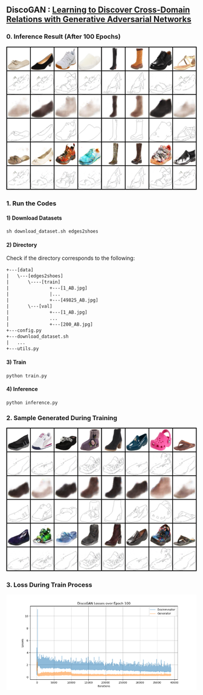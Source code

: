 ## DiscoGAN : [Learning to Discover Cross-Domain Relations with Generative Adversarial Networks](https://arxiv.org/abs/1703.05192)

### 0. Inference Result (After 100 Epochs)
<img src = './results/inference/DiscoGAN_Edges2Shoes_Results_001.png'>

### 1. Run the Codes
#### 1) Download Datasets
```
sh download_dataset.sh edges2shoes
```
#### 2) Directory
Check if the directory corresponds to the following:
```
+---[data]
|   \---[edges2shoes]
|       \----[train]
|               +---[1_AB.jpg]
|               |...
|               +---[49825_AB.jpg]
|       \---[val]
|               +---[1_AB.jpg]
|               ...
|               +---[200_AB.jpg]
+---config.py
+---download_dataset.sh
|   ...
+---utils.py
```
#### 3) Train
```
python train.py
```
#### 4) Inference
```
python inference.py
```

### 2. Sample Generated During Training
<img src = './results/samples/DiscoGAN_Edges2Shoes_Epoch_100.png'>

### 3. Loss During Train Process
<img src = './results/plots/DiscoGAN_Losses_Epoch_100.png'>
